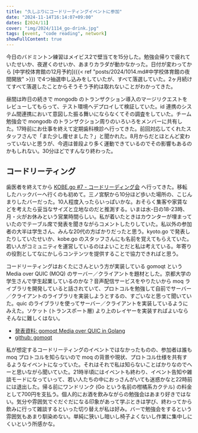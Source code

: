 ```yaml
---
title: "久しぶりにコードリーティングイベントに参加"
date: "2024-11-14T16:14:07+09:00"
dates: [2024/11]
cover: "img/2024/1114_go-drink.jpg"
tags: [event, "code reading", network]
showFullContent: true
---
```


今日のバドミントン練習はメイビス2で壁当てを15分した。勉強会帰りで疲れていたせいか、夜遅くのせいか、あまりカラダが動かなかった。日付が変わってから [中学校体育館の12月予約]({{< ref "posts/2024/1014.md#中学校体育館の夜間開放" >}}) で4つ抽選申し込みをしていたが、すべて落選していた。2ヶ月続けてすべて落選したことからそうそう予約は取れないことがわかってきた。

昼間は昨日の続きで mongodb のトランザクション導入のマージリクエストをレビューしてもらって、テスト環境へデプロイして検証していた。id 連携のシステム間連携において意図した振る舞いにならなくてその調査をしていた。チーム勉強会で mongodb のトランザクション周りのいろいろをメンバーに共有した。17時前にお仕事を終えて定期歯科検診へ行ってきた。前回対応してくれたスタッフさんで「また少し痩せました？」と聞かれた。8月からだとほとんど変わっていないと思うが、今週は普段より多く運動できているのでその影響もあるのかもしれない。30分ほどですんなり終わった。

## コードリーティング

歯医者を終えてから [KOBE.go #7 - コードリーディング会](https://kobego.connpass.com/event/332586/) へ行ってきた。移転したハックバーへ行くのも初めて。三ノ宮駅から10分ほど歩いた場所の、こじんまりしたバーだった。10人程度入ったらいっぱいかな。おそらく集客や家賃などを考えたら妥当なサイズと立地なのだと推測する。いまは水-日の18-23時、月・火がお休みという営業時間らしい。私が着いたときはカウンターが埋まっていたのでテーブル席で発表を聞きながらコメントしたりしていた。私以外の参加者の大半は学生さん、みんな20代の方ばかりだったと思う。kyoto.go で発表したりしていたせいか、kobe.go のスタッフさんにも名前を覚えてもらえていた。若い人がコミュニティを運営しているのはよいことだと私は考えている。年寄りの役割としてなにかしらコンテンツを提供することで協力できればと思う。

コードリーティングはおくたにさんという方が実装している gomoqt という Media over QUIC (MOQ) のサーバー／クライアントを題材とした。京都大学の学生さんで学生起業しているのかな？音声配信サービスをやりたいから moq ライブラリを開発していると話されていて、プロトコルを勉強して自前でサーバー／クライアントのライブラリを実装しようとするの、すごいなと思って聞いていた。quic のライブラリを使ってサーバー／クライアントを実装しているようにみえた。ソケット (トランスポート層) より上のレイヤーを実装すればよいならそんなに難しくはない。

* [発表資料: gomoqt Media over QUIC in Golang](https://www.canva.com/design/DAGWblHSGeg/iAhvEHKme9u4m6OhW_yflg/edit)
* [github: gomoqt](https://github.com/OkutaniDaichi0106/gomoqt)

私が想定するコードリーティングのイベントではなかったものの、参加者は誰も moq プロトコルを知らないので moq の背景や現状、プロトコル仕様を共有するようなイベントになっていた。それはそれで私は知らないことばかりなのでへーと思いながら聞いていた。21時半頃にはイベントも終わり、イベント告知や雑談モードになっていって、若い人たちの中におっさんがいても迷惑かなと22時前には退出した。帰る前にワンドリンク (Go という名前の柑橘系カクテル) の料金として700円を支払う。個人的にお酒を飲みながらの勉強会はあまり好きではない。気分や雰囲気でぐだぐだになる印象があって学ぶときは学び、終わってから飲みに行って雑談するといった切り替えが私は好み。バーで勉強会をするという雰囲気もあまり馴染めない。単純に狭いし暗いし椅子よくないし作業に集中しにくいという所感かな。
